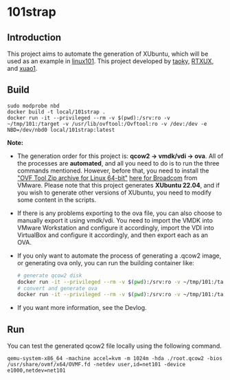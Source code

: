 # 101strap

## Introduction

This project aims to automate the generation of XUbuntu, which will be used as an example in [linux101](https://101.lug.ustc.edu.cn/). This project developed by [taoky](https://github.com/taoky), [RTXUX](https://github.com/RTXUX), and [xuao1](https://github.com/xuao1).

## Build

```shell
sudo modprobe nbd
docker build -t local/101strap .
docker run -it --privileged --rm -v $(pwd):/srv:ro -v ~/tmp/101:/target -v /usr/lib/ovftool:/Ovftool:ro -v /dev:/dev -e NBD=/dev/nbd0 local/101strap:latest
```

**Note:**

- The generation order for this project is: **qcow2 -> vmdk/vdi -> ova**. All of the processes are **automated**, and all you need to do is to run the three commands mentioned. However, before that, you need to install the ["OVF Tool Zip archive for Linux 64-bit"](https://developer.vmware.com/web/tool/4.4.0/ovf) [here for Broadcom](https://developer.broadcom.com/tools/open-virtualization-format-ovf-tool/latest) from VMware. Please note that this project generates **XUbuntu 22.04**, and if you wish to generate other versions of XUbuntu, you need to modify some content in the scripts.

- If there is any problems exporting to the ova file, you can also choose to manually export it using vmdk/vdi. You need to import the VMDK into VMware Workstation and configure it accordingly, import the VDI into VirtualBox and configure it accordingly, and then export each as an OVA.

- If you only want to automate the process of generating a .qcow2 image, or generating ova only, you can run the building container like:

  ```sh
  # generate qcow2 disk
  docker run -it --privileged --rm -v $(pwd):/srv:ro -v ~/tmp/101:/target -v /dev:/dev -e NBD=/dev/nbd0 local/101strap:latest /bin/bash /srv/101strap_img
  # convert and generate ova
  docker run -it --privileged --rm -v $(pwd):/srv:ro -v ~/tmp/101:/target -v /usr/lib/ovftool:/Ovftool:ro -v /dev:/dev -e NBD=/dev/nbd0 local/101strap:latest /bin/bash /srv/101strap_disk
  ```

- If you want more information, see the Devlog.

## Run

You can test the generated qcow2 file locally using the following command.

```shell
qemu-system-x86_64 -machine accel=kvm -m 1024m -hda ./root.qcow2 -bios /usr/share/ovmf/x64/OVMF.fd -netdev user,id=net101 -device e1000,netdev=net101
```
